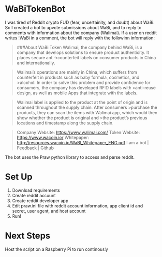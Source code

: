 # WaBiTokenBot
I was tired of Reddit crypto FUD (fear, uncertainity, and doubt) about WaBi. So I created a bot to upvote submissions about WaBi, and to reply to comments with information about the company (Walimai). If a user on reddit writes !WaBi in a comment, the bot will reply with the followinn information:

>###About WaBi Token
>Walimai, the company behind WaBi, is a company that develops solutions to ensure product authenticity. It places secure anti->counterfeit labels on consumer products in China and internationally.

>Walimai’s operations are mainly in China, which suffers from counterfeit in products such as baby formula, cosmetics, and >alcohol. In order to solve this problem and provide confidence for consumers, the company has developed RFID labels with >anti-reuse design, as well as mobile Apps that integrate with the labels.

>Walimai label is applied to the product at the point of origin and is scanned throughout the supply chain. After consumers >purchase the products, they can scan the items with Walimai app, which would then show whether the product is original and >the product’s previous locations and timestamp along the supply chain.

>Company Website: https://www.walimai.com/
>Token Website: https://www.wacoin.io/
>Whitepaper: http://resources.wacoin.io/WaBI_Whitepaper_ENG.pdf
>I am a bot | Feedback | Github

The bot uses the Praw python library to access and parse reddit. 

# Set Up 
1. Download requirements 
2. Create reddit account
3. Create reddit developer app
4. Edit praw.ini file with reddit account information, app client id and secret, user agent, and host account
5. Run! 


# Next Steps
Host the script on a Raspberry Pi to run continously
